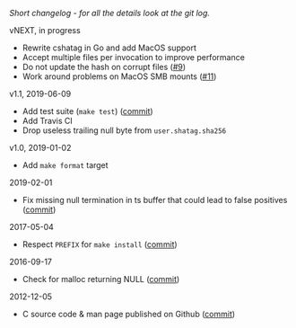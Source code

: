 *Short changelog - for all the details look at the git log.*

vNEXT, in progress
* Rewrite cshatag in Go and add MacOS support
* Accept multiple files per invocation to improve performance
* Do not update the hash on corrupt files
  ([#9](https://github.com/rfjakob/cshatag/pull/9))
* Work around problems on MacOS SMB mounts
  ([#11](https://github.com/rfjakob/cshatag/pull/11))

v1.1, 2019-06-09
* Add test suite (`make test`)
  ([commit](https://github.com/rfjakob/cshatag/commit/74496854e5c934b6809e816b9e854c5c6585a0f4))
* Add Travis CI
* Drop useless trailing null byte from `user.shatag.sha256`

v1.0, 2019-01-02
* Add `make format` target

2019-02-01
* Fix missing null termination in ts buffer that could lead
  to false positives
  ([commit](https://github.com/rfjakob/cshatag/commit/26873dd71656730d5744efb7fa595d529b3c9ae6))

2017-05-04
* Respect `PREFIX` for `make install`
  ([commit](https://github.com/rfjakob/cshatag/commit/8d1225aabb7bdd3750f161133931b1c456bc2fdb))

2016-09-17
* Check for malloc returning NULL
  ([commit](https://github.com/rfjakob/cshatag/commit/ecadbddffb5e23811a9ae4a5265c287d5ae5c151))

2012-12-05
* C source code & man page published on Github
  ([commit](https://github.com/rfjakob/cshatag/commit/5ce7674ea3210fd0bb6b06a81ca8823e0664761a))
